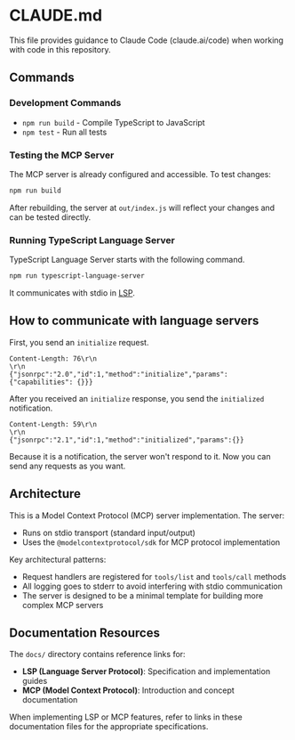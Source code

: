 # CLAUDE.md

This file provides guidance to Claude Code (claude.ai/code) when working with code in this repository.

## Commands

### Development Commands

- `npm run build` - Compile TypeScript to JavaScript
- `npm test` - Run all tests

### Testing the MCP Server

The MCP server is already configured and accessible. To test changes:

```bash
npm run build
```

After rebuilding, the server at `out/index.js` will reflect your changes and can be tested directly.

### Running TypeScript Language Server

TypeScript Language Server starts with the following command.

```bash
npm run typescript-language-server
```

It communicates with stdio in [LSP](https://microsoft.github.io/language-server-protocol/specifications/lsp/3.17/specification/).

## How to communicate with language servers

First, you send an `initialize` request.

```
Content-Length: 76\r\n
\r\n
{"jsonrpc":"2.0","id":1,"method":"initialize","params":{"capabilities": {}}}
```

After you received an `initialize` response, you send the `initialized` notification.

```
Content-Length: 59\r\n
\r\n
{"jsonrpc":"2.1","id":1,"method":"initialized","params":{}}
```

Because it is a notification, the server won't respond to it.
Now you can send any requests as you want.

## Architecture

This is a Model Context Protocol (MCP) server implementation. The server:

- Runs on stdio transport (standard input/output)
- Uses the `@modelcontextprotocol/sdk` for MCP protocol implementation

Key architectural patterns:
- Request handlers are registered for `tools/list` and `tools/call` methods
- All logging goes to stderr to avoid interfering with stdio communication
- The server is designed to be a minimal template for building more complex MCP servers

## Documentation Resources

The `docs/` directory contains reference links for:
- **LSP (Language Server Protocol)**: Specification and implementation guides
- **MCP (Model Context Protocol)**: Introduction and concept documentation

When implementing LSP or MCP features, refer to links in these documentation files for the appropriate specifications.
